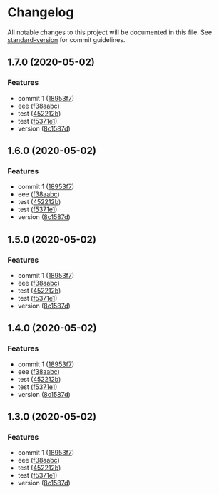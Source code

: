 # Changelog

All notable changes to this project will be documented in this file. See [standard-version](https://github.com/conventional-changelog/standard-version) for commit guidelines.

## 1.7.0 (2020-05-02)


### Features

* commit 1 ([18953f7](https://github.com/FaureWu/test/commit/18953f74f1c33cbe5c0c9434253f97fede26f081))
* eee ([f38aabc](https://github.com/FaureWu/test/commit/f38aabcd1d109de5e16b8ffd9a2869a798d9e18e))
* test ([452212b](https://github.com/FaureWu/test/commit/452212b630af39ef9f59da837115ce0ba0b8e7e8))
* test ([f5371e1](https://github.com/FaureWu/test/commit/f5371e1ef2df5e125e84fdc2b793285582237a25))
* version ([8c1587d](https://github.com/FaureWu/test/commit/8c1587d80c6e25a5ace8b2588cb00696b6796f12))

## 1.6.0 (2020-05-02)


### Features

* commit 1 ([18953f7](https://github.com/FaureWu/test/commit/18953f74f1c33cbe5c0c9434253f97fede26f081))
* eee ([f38aabc](https://github.com/FaureWu/test/commit/f38aabcd1d109de5e16b8ffd9a2869a798d9e18e))
* test ([452212b](https://github.com/FaureWu/test/commit/452212b630af39ef9f59da837115ce0ba0b8e7e8))
* test ([f5371e1](https://github.com/FaureWu/test/commit/f5371e1ef2df5e125e84fdc2b793285582237a25))
* version ([8c1587d](https://github.com/FaureWu/test/commit/8c1587d80c6e25a5ace8b2588cb00696b6796f12))

## 1.5.0 (2020-05-02)


### Features

* commit 1 ([18953f7](https://github.com/FaureWu/test/commit/18953f74f1c33cbe5c0c9434253f97fede26f081))
* eee ([f38aabc](https://github.com/FaureWu/test/commit/f38aabcd1d109de5e16b8ffd9a2869a798d9e18e))
* test ([452212b](https://github.com/FaureWu/test/commit/452212b630af39ef9f59da837115ce0ba0b8e7e8))
* test ([f5371e1](https://github.com/FaureWu/test/commit/f5371e1ef2df5e125e84fdc2b793285582237a25))
* version ([8c1587d](https://github.com/FaureWu/test/commit/8c1587d80c6e25a5ace8b2588cb00696b6796f12))

## 1.4.0 (2020-05-02)


### Features

* commit 1 ([18953f7](https://github.com/FaureWu/test/commit/18953f74f1c33cbe5c0c9434253f97fede26f081))
* eee ([f38aabc](https://github.com/FaureWu/test/commit/f38aabcd1d109de5e16b8ffd9a2869a798d9e18e))
* test ([452212b](https://github.com/FaureWu/test/commit/452212b630af39ef9f59da837115ce0ba0b8e7e8))
* test ([f5371e1](https://github.com/FaureWu/test/commit/f5371e1ef2df5e125e84fdc2b793285582237a25))
* version ([8c1587d](https://github.com/FaureWu/test/commit/8c1587d80c6e25a5ace8b2588cb00696b6796f12))

## 1.3.0 (2020-05-02)


### Features

* commit 1 ([18953f7](https://github.com/FaureWu/test/commit/18953f74f1c33cbe5c0c9434253f97fede26f081))
* eee ([f38aabc](https://github.com/FaureWu/test/commit/f38aabcd1d109de5e16b8ffd9a2869a798d9e18e))
* test ([452212b](https://github.com/FaureWu/test/commit/452212b630af39ef9f59da837115ce0ba0b8e7e8))
* test ([f5371e1](https://github.com/FaureWu/test/commit/f5371e1ef2df5e125e84fdc2b793285582237a25))
* version ([8c1587d](https://github.com/FaureWu/test/commit/8c1587d80c6e25a5ace8b2588cb00696b6796f12))
